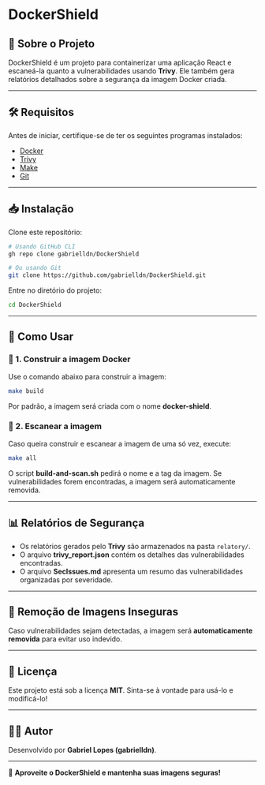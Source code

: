 # DockerShield

## 📌 Sobre o Projeto

DockerShield é um projeto para containerizar uma aplicação React e escaneá-la quanto a vulnerabilidades usando **Trivy**. Ele também gera relatórios detalhados sobre a segurança da imagem Docker criada.

---

## 🛠️ Requisitos
Antes de iniciar, certifique-se de ter os seguintes programas instalados:

- [Docker](https://docs.docker.com/get-docker/)
- [Trivy](https://aquasecurity.github.io/trivy/v0.45.1/getting-started/installation/)
- [Make](https://www.gnu.org/software/make/)
- [Git](https://git-scm.com/)

---

## 📥 Instalação

Clone este repositório:
```bash
# Usando GitHub CLI
gh repo clone gabrielldn/DockerShield

# Ou usando Git
git clone https://github.com/gabrielldn/DockerShield.git
```
Entre no diretório do projeto:
```bash
cd DockerShield
```

---

## 🚀 Como Usar

### 🔹 1. Construir a imagem Docker
Use o comando abaixo para construir a imagem:
```bash
make build
```
Por padrão, a imagem será criada com o nome **docker-shield**.

### 🔹 2. Escanear a imagem
Caso queira construir e escanear a imagem de uma só vez, execute:
```bash
make all
```

O script **build-and-scan.sh** pedirá o nome e a tag da imagem. Se vulnerabilidades forem encontradas, a imagem será automaticamente removida.

---

## 📊 Relatórios de Segurança

- Os relatórios gerados pelo **Trivy** são armazenados na pasta `relatory/`.
- O arquivo **trivy_report.json** contém os detalhes das vulnerabilidades encontradas.
- O arquivo **SecIssues.md** apresenta um resumo das vulnerabilidades organizadas por severidade.

---

## 🛑 Remoção de Imagens Inseguras
Caso vulnerabilidades sejam detectadas, a imagem será **automaticamente removida** para evitar uso indevido.

---

## 📝 Licença
Este projeto está sob a licença **MIT**. Sinta-se à vontade para usá-lo e modificá-lo!

---

## 👨‍💻 Autor
Desenvolvido por **Gabriel Lopes (gabrielldn)**.

---

🚀 **Aproveite o DockerShield e mantenha suas imagens seguras!**